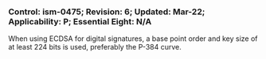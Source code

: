### Control: ism-0475; Revision: 6; Updated: Mar-22; Applicability: P; Essential Eight: N/A
<p>When using ECDSA for digital signatures, a base point order and key size of at least 224 bits is used, preferably the P-384 curve.</p>